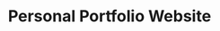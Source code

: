 ---
# src/content/projects/project-1-portfolio.md
title: "Personal Portfolio Website"
description: "My personal portfolio and blog built with Astro and UnoCSS. Focused on the fast performance of a static site and a great developer experience."
techStack: ["Astro", "TypeScript", "UnoCSS", "Bun", "Java", "JavaScript", "Rust", "Go", "Deno", "Python"]
githubUrl: "https://github.com/0disoft/0disoft.github.io"
liveUrl: "https://0disoft.github.io"
heroImage: "/images/projects/exam-1.webp"
---